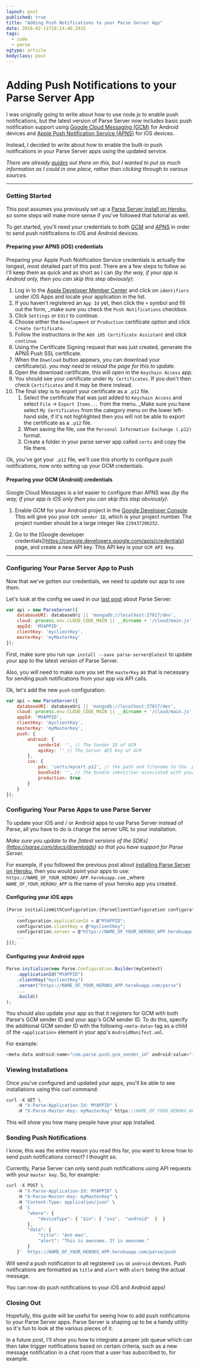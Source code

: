 ```yaml
---
layout: post 
published: true 
title: "Adding Push Notifications to your Parse Server App" 
date: 2016-02-11T18:14:48.293Z 
tags:
  - code
  - parse
ogtype: article 
bodyclass: post 
---
```


# Adding Push Notifications to your Parse Server App

I was originally going to write about how to use node.js to enable push notifications, but the latest version of Parse Server now includes basic push notification support using [Google Cloud Messaging (GCM)](https://developers.google.com/cloud-messaging/) for Android devices and [Apple Push Notification Service (APNS)](https://developer.apple.com/library/ios/documentation/NetworkingInternet/Conceptual/RemoteNotificationsPG/Chapters/ApplePushService.html) for iOS devices.

Instead, I decided to write about how to enable the built-in push notifications in your Parse Server apps using the updated service. 

_There are already [guides](https://github.com/ParsePlatform/parse-server/wiki/Push) out there on this, but I wanted to put as much information as I could in one place, rather than clicking through to various sources._

---

### Getting Started

This post assumes you previously set up a [Parse Server install on Heroku](http://rogerstringer.com/2016/02/04/parse-server-heroku/), so some steps will make more sense if you've followed that tutorial as well.

To get started, you'll need your credentials to both [GCM](https://developers.google.com/cloud-messaging/) and [APNS]((https://developer.apple.com/library/ios/documentation/NetworkingInternet/Conceptual/RemoteNotificationsPG/Chapters/ApplePushService.html)) in order to send push notifications to iOS and Android devices.

#### Preparing your APNS (iOS) credentials

Preparing your Apple Push Notification Service credentials is actually the longest, most detailed part of this post. There are a few steps to follow so I'll keep them as quick and as short as I can _(by the way, if your app is Android only, then you can skip this step obviously)_:

1. Log in to the [Apple Developer Member Center](https://developer.apple.com/account/overview.action) and click on `identifiers` under iOS Apps and locate your application in the list.
2. If you haven't registered an `App Id` yet, then click the `+` symbol and fill out the form, _make sure you check the `Push Notifications` checkbox.
3. Click `Settings` _or `Edit`_ to continue.
4. Choose either the `Development` or `Production` certificate option and click `Create Certificate`.
5. Follow the instructions in the `Add iOS Certificate Assistant` and click `continue`.
6. Using the Certificate Signing request that was just created, generate the APNS Push SSL certificate.
7. When the `Download` button appears, you can download your certificate(s). _you may need to reload the page for this to update_.
8. Open the download certificate, this will open in the `Keychain Access` app.
9. You should see your certificate under `My Certificates`. If you don't then check `Certificates` and it may be there instead.
10. The final step is to export your certificate as a `.p12` file.
	1. Select the certificate that was just added to `Keychain Access` and select `File` -> `Export Items...` from the menu. _Make sure you have select `My Certificates` from the category menu on the lower left-hand side, if it's not highlighted then you will not be able to export the certificate as a `.p12` file.
	2. When saving the file, use the `Personal Information Exchange (.p12)` format.
	3. Create a folder in your parse server app called `certs` and copy the file there.

Ok, you've got your `.p12` file, we'll use this shortly to configure push notifications, now onto setting up your GCM credentials.

#### Preparing your GCM (Android) credentials

Google Cloud Messages is a lot easier to configure than APNS was _(by the way, if your app is iOS only then you can skip this step obviously)_:

1. Enable GCM for your Android project in the [Google Developer Console](https://console.developers.google.com/). This will give you your `GCM sender ID`,  which is your project number. The project number should be a large integer like `129437206252`.

2. Go to the [Google developer credentials])https://console.developers.google.com/apis/credentials) page, and create a new API key. This API key is your `GCM API key`. 

---

### Configuring Your Parse Server App to Push

Now that we've gotten our credentials, we need to update our app to use them.

Let's look at the config we used in our [last post](http://rogerstringer.com/2016/02/04/parse-server-heroku/) about Parse Server:

```javascript
var api = new ParseServer({
	databaseURI: databaseUri || 'mongodb://localhost:27017/dev',
	cloud: process.env.CLOUD_CODE_MAIN || __dirname + '/cloud/main.js',
	appId: 'MYAPPID',
	clientKey: 'myclientKey',  
	masterKey: 'myMasterKey'
});
```

First, make sure you run `npm install --save parse-server@latest` to update your app to the latest version of Parse Server.

Also, you will need to make sure you set the `masterKey` as that is necessary for sending push notifications from your app via API calls.

Ok, let's add the new `push` configuration:

```javascript
var api = new ParseServer({
	databaseURI: databaseUri || 'mongodb://localhost:27017/dev',
	cloud: process.env.CLOUD_CODE_MAIN || __dirname + '/cloud/main.js',
	appId: 'MYAPPID',
	clientKey: 'myclientKey',  
	masterKey: 'myMasterKey',
	push: {
		android: {
			senderId: '', // The Sender ID of GCM
			apiKey: '' // The Server API Key of GCM
		},
		ios: {
			pdx: 'certs/mycert.p12', // the path and filename to the .p12 file you exported earlier. 
			bundleId: '', // The bundle identifier associated with your app
			production: true
		}
	}
});
```

### Configuring Your Parse Apps to use Parse Server

To update your iOS and / or Android apps to use Parse Server instead of Parse, all you have to do is change the server URL to your installation.

_Make sure you update to the ]latest versions of the SDKs](https://parse.com/docs/downloads) so that you have support for Parse Server._

For example, if you followed the previous post about [installing Parse Server on Heroku](http://rogerstringer.com/2016/02/04/parse-server-heroku/), then you would point your apps to use: `https://NAME_OF_YOUR_HEROKU_APP.herokuapp.com` _where `NAME_OF_YOUR_HEROKU_APP` is the name of your heroku app you created.

#### Configuring your iOS apps

```javascript
[Parse initializeWithConfiguration:[ParseClientConfiguration configurationWithBlock:^(id<ParseMutableClientConfiguration> configuration) {
	...
	configuration.applicationId = @"MYAPPID";
	configuration.clientKey = @"myclientKey";
	configuration.server = @"https://NAME_OF_YOUR_HEROKU_APP.herokuapp.com/parse";
	...
}]];
```

#### Configuring your Android apps

```javascript
Parse.initialize(new Parse.Configuration.Builder(myContext)
	.applicationId("MYAPPID")
	.clientKey("myclientKey")
	.server("https://NAME_OF_YOUR_HEROKU_APP.herokuapp.com/parse")
	...
	.build()
);
```

You should also update your app so that it registers for GCM with both Parse's GCM sender ID and your app's GCM sender ID. To do this, specify the additional GCM sender ID with the following `<meta-data>` tag as a child of the `<application>` element in your app's `AndroidManifest.xml`. 

For example:

```javascript
<meta-data android:name="com.parse.push.gcm_sender_id" android:value="id:YOUR_SENDER_ID" />;
```

### Viewing Installations
  
Once you've configured and updated your apps, you'll be able to see installations using this curl command:

```javascript
curl -X GET \
	-H "X-Parse-Application-Id: MYAPPID" \
	-H "X-Parse-Master-Key: myMasterKey" https://NAME_OF_YOUR_HEROKU_APP.herokuapp.com/parse/installations
```

This will show you how many people have your app installed.

### Sending Push Notifications

I know, this was the entire reason you read this far, you want to know how to send push notifications correct? I thought so.

Currently, Parse Server can only send push notifications using API requests with your `master key`. So, for example:

```javascript
curl -X POST \
	-H "X-Parse-Application-Id: MYAPPID" \
	-H "X-Parse-Master-Key: myMasterKey" \
	-H "Content-Type: application/json" \
	-d '{ 
		"where": { 
			"deviceType": { "$in": [ "ios",  "android"  ]  }  
		},
		"data": {
			"title": "Ant-man",
			"alert": "This is awesome. It is awesome."
		}
	}'  https://NAME_OF_YOUR_HEROKU_APP.herokuapp.com/parse/push
```

Will send a push notification to all registered `ios` or `android` devices. Push notifications are formatted as `title` and `alert` with `alert` being the actual message.

You can now do push notifications to your iOS and Android apps!

### Closing Out

Hopefully, this guide will be useful for seeing how to add push notifications to your Parse Server apps. Parse Server is shaping up to be a handy utility so it's fun to look at the various pieces of it.

In a future post, I'll show you how to integrate a proper job queue which can then take trigger notifications based on certain criteria, such as a new message notification in a chat room that a user has subscribed to, for example.